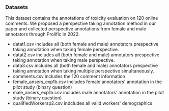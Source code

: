 ### Datasets

This dataset contains the annotations of toxicity evaluation on 120 online comments. 
We proposed a perspective taking annotation method in our paper and collected perspective annotations from female and male annotators through Prolific in 2022. 

- datat1.csv includes all (both female and male) annotators prespective taking annotation when taking female perspective.
- datat2.csv includes all (both female and male) annotators prespective taking annotation when taking male perspective.
- data3.csv includes all (both female and male) annotators prespective taking annotation when taking multiple perspective simultaneously.
- comments.csv includes the 120 comment information 
- female_ansers_exp1b.csv includes female annotators' annotation in the pilot study (binary question)
- male_ansers_exp1b.csv includes male annotators' annotation in the pilot study (binary question)
- qualifiedWorkersp2.csv indcludes all valid workers' demographics 

